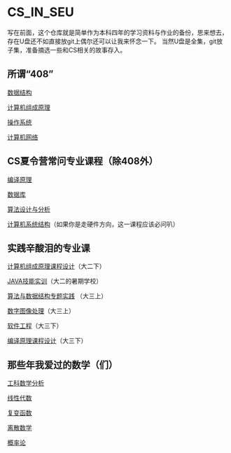 # CS_IN_SEU
写在前面，这个仓库就是简单作为本科四年的学习资料与作业的备份，思来想去，存在U盘还不如直接放git上偶尔还可以让我来怀念一下。
当然U盘是全集，git放子集，准备摘选一些和CS相关的故事存入。

## 所谓“408”
[数据结构](https://github.com/zouyingcao/CS_IN_SEU/tree/main/%E6%95%B0%E6%8D%AE%E7%BB%93%E6%9E%84)

[计算机组成原理](https://github.com/zouyingcao/CS_IN_SEU/tree/main/%E8%AE%A1%E7%AE%97%E6%9C%BA%E7%BB%84%E6%88%90%E5%8E%9F%E7%90%86)

[操作系统](https://github.com/zouyingcao/CS_IN_SEU/tree/main/%E6%93%8D%E4%BD%9C%E7%B3%BB%E7%BB%9F)

[计算机网络](https://github.com/zouyingcao/CS_IN_SEU/tree/main/%E8%AE%A1%E7%AE%97%E6%9C%BA%E7%BD%91%E7%BB%9C)

## CS夏令营常问专业课程（除408外）
[编译原理](https://github.com/zouyingcao/CS_IN_SEU/tree/main/%E7%BC%96%E8%AF%91%E5%8E%9F%E7%90%86)

[数据库](https://github.com/zouyingcao/CS_IN_SEU/tree/main/%E6%95%B0%E6%8D%AE%E5%BA%93%E5%8E%9F%E7%90%86)

[算法设计与分析](https://github.com/zouyingcao/CS_IN_SEU/tree/main/%E7%AE%97%E6%B3%95%E8%AE%BE%E8%AE%A1%E4%B8%8E%E5%88%86%E6%9E%90)

[计算机系统结构](https://github.com/zouyingcao/CS_IN_SEU/tree/main/%E8%AE%A1%E7%AE%97%E6%9C%BA%E7%B3%BB%E7%BB%9F%E7%BB%93%E6%9E%84)（如果你是走硬件方向，这一课程应该必问叭）

## 实践辛酸泪的专业课
[计算机组成原理课程设计](https://github.com/zouyingcao/CS_IN_SEU/tree/main/%E8%AE%A1%E7%AE%97%E6%9C%BA%E7%BB%84%E6%88%90%E5%8E%9F%E7%90%86%E8%AF%BE%E7%A8%8B%E8%AE%BE%E8%AE%A1)（大二下）

[JAVA技能实训](https://github.com/zouyingcao/CS_IN_SEU/tree/main/JAVA%E6%8A%80%E8%83%BD%E5%AE%9E%E8%AE%AD)（大二的暑期学校）

[算法与数据结构专题实践](https://github.com/zouyingcao/CS_IN_SEU/tree/main/%E7%AE%97%E6%B3%95%E4%B8%8E%E6%95%B0%E6%8D%AE%E7%BB%93%E6%9E%84%E4%B8%93%E9%A2%98%E5%AE%9E%E8%B7%B5)
（大三上）

[数字图像处理](https://github.com/zouyingcao/CS_IN_SEU/tree/main/%E6%95%B0%E5%AD%97%E5%9B%BE%E5%83%8F%E5%A4%84%E7%90%86)（大三上）

[软件工程](https://github.com/zouyingcao/CS_IN_SEU/tree/main/%E8%BD%AF%E4%BB%B6%E5%B7%A5%E7%A8%8B)（大三下）

[编译原理课程设计](https://github.com/zouyingcao/CS_IN_SEU/tree/main/%E7%BC%96%E8%AF%91%E5%8E%9F%E7%90%86%E8%AF%BE%E7%A8%8B%E8%AE%BE%E8%AE%A1)（大三下）

## 那些年我爱过的数学（们）
[工科数学分析](https://github.com/zouyingcao/CS_IN_SEU/tree/main/%E6%95%B0%E5%AD%A6/%E5%B7%A5%E7%A7%91%E6%95%B0%E5%AD%A6%E5%88%86%E6%9E%90)

[线性代数](https://github.com/zouyingcao/CS_IN_SEU/tree/main/%E6%95%B0%E5%AD%A6/%E7%BA%BF%E4%BB%A3)

[复变函数](https://github.com/zouyingcao/CS_IN_SEU/tree/main/%E6%95%B0%E5%AD%A6/%E5%A4%8D%E5%8F%98%E5%87%BD%E6%95%B0)

[离散数学](https://github.com/zouyingcao/CS_IN_SEU/tree/main/%E6%95%B0%E5%AD%A6/%E7%A6%BB%E6%95%A3%E6%95%B0%E5%AD%A6)

[概率论](https://github.com/zouyingcao/CS_IN_SEU/tree/main/%E6%95%B0%E5%AD%A6/%E6%A6%82%E7%8E%87%E8%AE%BA)
